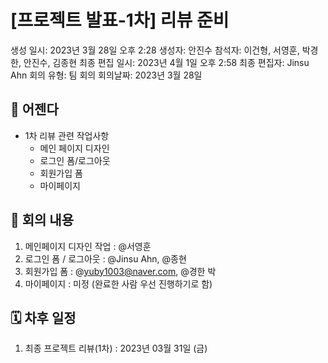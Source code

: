 # [프로젝트 발표-1차] 리뷰 준비

생성 일시: 2023년 3월 28일 오후 2:28
생성자: 안진수
참석자: 이건형, 서영훈, 박경한, 안진수, 김종현
최종 편집 일시: 2023년 4월 1일 오후 2:58
최종 편집자: Jinsu Ahn
회의 유형: 팀 회의
회의날짜: 2023년 3월 28일

## 📣 어젠다

- 1차 리뷰 관련 작업사항
  - 메인 페이지 디자인
  - 로그인 폼/로그아웃
  - 회원가입 폼
  - 마이페이지

## 📝 회의 내용

1. 메인페이지 디자인 작업 : @서영훈
2. 로그인 폼 / 로그아웃 : @Jinsu Ahn, @종현
3. 회원가입 폼 : @yuby1003@naver.com, @경한 박
4. 마이페이지 : 미정 (완료한 사람 우선 진행하기로 함)

## 🗓️ 차후 일정

1. 최종 프로젝트 리뷰(1차) : 2023년 03월 31일 (금)
